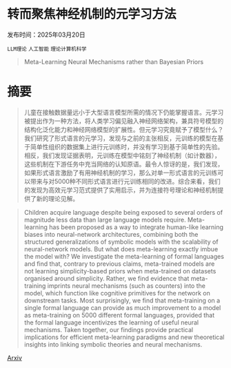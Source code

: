 # 转而聚焦神经机制的元学习方法

发布时间：2025年03月20日

`LLM理论` `人工智能` `理论计算机科学`

> Meta-Learning Neural Mechanisms rather than Bayesian Priors

# 摘要

> 儿童在接触数据量远小于大型语言模型所需的情况下仍能掌握语言。元学习被提出作为一种方法，将人类学习偏见融入神经网络架构，兼具符号模型的结构化泛化能力和神经网络模型的扩展性。但元学习究竟赋予了模型什么？我们研究了形式语言的元学习，发现与之前的主张相反，元训练的模型在基于简单性组织的数据集上进行元训练时，并没有学习到基于简单性的先验。相反，我们发现证据表明，元训练在模型中铭刻了神经机制（如计数器），这些机制在下游任务中充当网络的认知原语。最令人惊讶的是，我们发现，如果形式语言激励了有用神经机制的学习，那么对单一形式语言的元训练可以带来与对5000种不同形式语言进行元训练相同的改进。综合来看，我们的发现为高效元学习范式提供了实用启示，并为连接符号理论和神经机制提供了新的理论见解。

> Children acquire language despite being exposed to several orders of magnitude less data than large language models require. Meta-learning has been proposed as a way to integrate human-like learning biases into neural-network architectures, combining both the structured generalizations of symbolic models with the scalability of neural-network models. But what does meta-learning exactly imbue the model with? We investigate the meta-learning of formal languages and find that, contrary to previous claims, meta-trained models are not learning simplicity-based priors when meta-trained on datasets organised around simplicity. Rather, we find evidence that meta-training imprints neural mechanisms (such as counters) into the model, which function like cognitive primitives for the network on downstream tasks. Most surprisingly, we find that meta-training on a single formal language can provide as much improvement to a model as meta-training on 5000 different formal languages, provided that the formal language incentivizes the learning of useful neural mechanisms. Taken together, our findings provide practical implications for efficient meta-learning paradigms and new theoretical insights into linking symbolic theories and neural mechanisms.

[Arxiv](https://arxiv.org/abs/2503.16048)